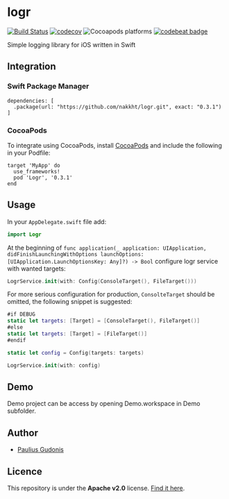 # logr

[![Build Status](https://travis-ci.com/nakkht/logr.svg?branch=develop)](https://travis-ci.com/nakkht/logr)
[![codecov](https://codecov.io/gh/nakkht/logr/branch/develop/graph/badge.svg)](https://codecov.io/gh/nakkht/logr)
![Cocoapods platforms](https://img.shields.io/cocoapods/p/Logr?color=green)
[![codebeat badge](https://codebeat.co/badges/22ef8e2e-a141-4c24-94b3-3501d0fe9313)](https://codebeat.co/projects/github-com-nakkht-logr-master)

Simple logging library for iOS written in Swift

## Integration

### Swift Package Manager

```
dependencies: [
  .package(url: "https://github.com/nakkht/logr.git", exact: "0.3.1")
]
```

### CocoaPods

To integrate using CocoaPods, install [CocoaPods](https://cocoapods.org/pods/logr) and include the following in your Podfile:

```
target 'MyApp' do
  use_frameworks!
  pod 'Logr', '0.3.1'
end
```

## Usage

In your `AppDelegate.swift` file add:

```swift
import Logr
```

At the beginning of `func application(_ application: UIApplication, didFinishLaunchingWithOptions launchOptions: [UIApplication.LaunchOptionsKey: Any]?) -> Bool` configure logr service with wanted targets:

```swift
LogrService.init(with: Config(ConsoleTarget(), FileTarget()))
``` 

For more serious configuration for production, `ConsolteTarget` should be omitted, the following snippet is suggested:

```swift
#if DEBUG
static let targets: [Target] = [ConsoleTarget(), FileTarget()]
#else
static let targets: [Target] = [FileTarget()]
#endif

static let config = Config(targets: targets)

LogrService.init(with: config)
```

## Demo

Demo project can be access by opening Demo.workspace in Demo subfolder.

## Author
* [Paulius Gudonis](pg@neqsoft.com)

## Licence
This repository is under the **Apache v2.0** license. [Find it here](https://github.com/nakkht/logr/blob/master/LICENSE).
